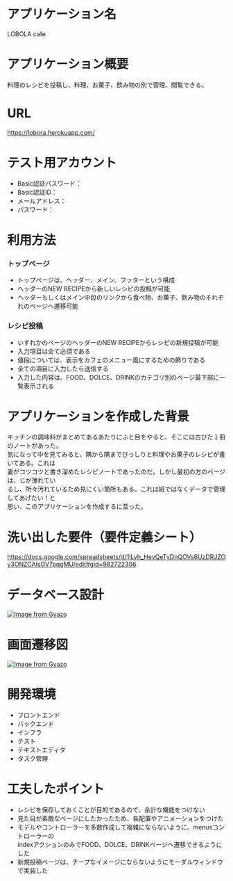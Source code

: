 # アプリケーション名
LOBOLA cafe

# アプリケーション概要
料理のレシピを投稿し、料理、お菓子、飲み物の別で管理、閲覧できる。

# URL
https://lobora.herokuapp.com/

# テスト用アカウント
- Basic認証パスワード：
- Basic認証ID：
- メールアドレス：
- パスワード：

# 利用方法

### トップページ
- トップページは、ヘッダー、メイン、フッターという構成
- ヘッダーのNEW RECIPEから新しいレシピの投稿が可能
- ヘッダーもしくはメイン中段のリンクから食べ物、お菓子、飲み物のそれぞれのページへ遷移可能

### レシピ投稿
- いずれかのページのヘッダーのNEW RECIPEからレシピの新規投稿が可能
- 入力項目は全て必須である
- 値段については、表示をカフェのメニュー風にするための飾りである
- 全ての項目に入力したら送信する
- 入力した内容は、FOOD、DOLCE、DRINKのカテゴリ別のページ最下部に一覧表示される

# アプリケーションを作成した背景
キッチンの調味料がまとめてあるあたりにふと目をやると、そこには古びた１冊のノートがあった。<br>
気になって中を見てみると、隅から隅までびっしりと料理やお菓子のレシピが書いてある。これは<br>
妻がコツコツと書き溜めたレシピノートであったのだ。しかし最初の方のページは、じが薄れてい<br>
るし、所々汚れているため見にくい箇所もある。これは紙ではなくデータで管理してあげたい！と<br>
思い、このアプリケーションを作成するに至った。

# 洗い出した要件（要件定義シート）
https://docs.google.com/spreadsheets/d/1ILvh_HevQeTyDnQOVs6UzDRJZOy3ONZCAIsOV7pqgMU/edit#gid=982722306

# データベース設計
[![Image from Gyazo](https://i.gyazo.com/2c271ec5b7b3abdd554ec95ee40c98b7.png)](https://gyazo.com/2c271ec5b7b3abdd554ec95ee40c98b7)

# 画面遷移図
[![Image from Gyazo](https://i.gyazo.com/9ad9aff40a45371ea5f95841c4bf775f.png)](https://gyazo.com/9ad9aff40a45371ea5f95841c4bf775f)

# 開発環境
- フロントエンド
- バックエンド
- インフラ
- テスト
- テキストエディタ
- タスク管理

# 工夫したポイント
- レシピを保存しておくことが目的であるので、余計な機能をつけない
- 見た目が素敵なページにしたかったため、各配置やアニメーションをつけた
- モデルやコントローラーを多数作成して複雑にならないように、menusコントローラーの<br>
  indexアクションのみでFOOD、DOLCE、DRINKページへ遷移できるようにした
- 新規投稿ページは、チープなイメージにならないようにモーダルウィンドウで実装した
